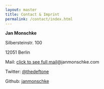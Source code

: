 ```yaml
---
layout: master
title: Contact & Imprint
permalink: /contact/index.html
--- 
```


__Jan Monschke__

Silbersteinstr. 100

12051 Berlin

Mail: <a href="http://www.google.com/recaptcha/mailhide/d?k=0101rmkcE1HPP1I8CVPD4JMQ==&amp;c=OZcu09IXhKsd_C86olB74cXv_owlKQkPls6vy4yY5xY=" onclick="window.open('http://www.google.com/recaptcha/mailhide/d?k\0750101rmkcE1HPP1I8CVPD4JMQ\75\75\46c\75OZcu09IXhKsd_C86olB74cXv_owlKQkPls6vy4yY5xY\075', '', 'toolbar=0,scrollbars=0,location=0,statusbar=0,menubar=0,resizable=0,width=500,height=300'); return false;" title="Reveal this e-mail address">click to see full mail</a>@janmonschke.com

Twitter: [@thedeftone](https://twitter.com/thedeftone)

Github: [janmonschke](https://github.com/janmonschke)
